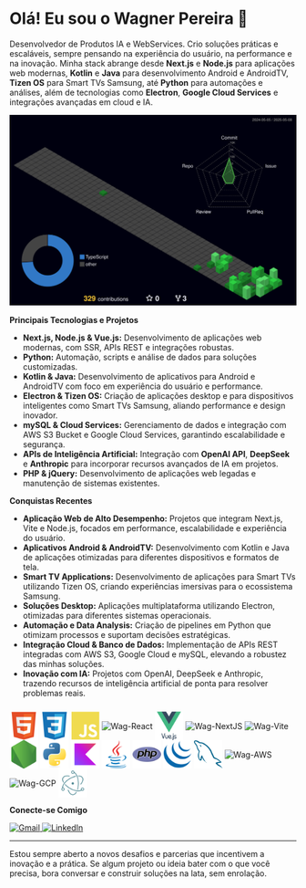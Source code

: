 # **Olá! Eu sou o Wagner Pereira 👋**

Desenvolvedor de Produtos IA e WebServices. Crio soluções práticas e escaláveis, sempre pensando na experiência do usuário, na performance e na inovação. Minha stack abrange desde **Next.js** e **Node.js** para aplicações web modernas, **Kotlin** e **Java** para desenvolvimento Android e AndroidTV, **Tizen OS** para Smart TVs Samsung, até **Python** para automações e análises, além de tecnologias como **Electron**, **Google Cloud Services** e integrações avançadas em cloud e IA.

![Status](./profile-3d-contrib/profile-night-green.svg)

**Principais Tecnologias e Projetos**

- **Next.js, Node.js & Vue.js:** Desenvolvimento de aplicações web modernas, com SSR, APIs REST e integrações robustas.
- **Python:** Automação, scripts e análise de dados para soluções customizadas.
- **Kotlin & Java:** Desenvolvimento de aplicativos para Android e AndroidTV com foco em experiência do usuário e performance.
- **Electron & Tizen OS:** Criação de aplicações desktop e para dispositivos inteligentes como Smart TVs Samsung, aliando performance e design inovador.
- **mySQL & Cloud Services:** Gerenciamento de dados e integração com AWS S3 Bucket e Google Cloud Services, garantindo escalabilidade e segurança.
- **APIs de Inteligência Artificial:** Integração com **OpenAI API**, **DeepSeek** e **Anthropic** para incorporar recursos avançados de IA em projetos.
- **PHP & jQuery:** Desenvolvimento de aplicações web legadas e manutenção de sistemas existentes.

**Conquistas Recentes**

- **Aplicação Web de Alto Desempenho:** Projetos que integram Next.js, Vite e Node.js, focados em performance, escalabilidade e experiência do usuário.
- **Aplicativos Android & AndroidTV:** Desenvolvimento com Kotlin e Java de aplicações otimizadas para diferentes dispositivos e formatos de tela.
- **Smart TV Applications:** Desenvolvimento de aplicações para Smart TVs utilizando Tizen OS, criando experiências imersivas para o ecossistema Samsung.
- **Soluções Desktop:** Aplicações multiplataforma utilizando Electron, otimizadas para diferentes sistemas operacionais.
- **Automação e Data Analysis:** Criação de pipelines em Python que otimizam processos e suportam decisões estratégicas.
- **Integração Cloud & Banco de Dados:** Implementação de APIs REST integradas com AWS S3, Google Cloud e mySQL, elevando a robustez das minhas soluções.
- **Inovação com IA:** Projetos com OpenAI, DeepSeek e Anthropic, trazendo recursos de inteligência artificial de ponta para resolver problemas reais.

<div style="display: inline-block; margin-top: 10px;">
  <img align="center" alt="Wag-HTML" width="50" src="https://raw.githubusercontent.com/devicons/devicon/master/icons/html5/html5-original.svg">
  <img align="center" alt="Wag-CSS" width="50" src="https://raw.githubusercontent.com/devicons/devicon/master/icons/css3/css3-original.svg">
  <img align="center" alt="Wag-JS" width="50" src="https://raw.githubusercontent.com/devicons/devicon/master/icons/javascript/javascript-plain.svg">
  <img align="center" alt="Wag-React" width="50" src="https://cdn.jsdelivr.net/gh/devicons/devicon/icons/react/react-original-wordmark.svg"/>
  <img align="center" alt="Wag-Vue" width="50" src="https://raw.githubusercontent.com/devicons/devicon/master/icons/vuejs/vuejs-original-wordmark.svg">
  <img align="center" alt="Wag-NextJS" width="50" src="https://cdn.jsdelivr.net/gh/devicons/devicon/icons/nextjs/nextjs-original.svg">
  <img align="center" alt="Wag-Vite" width="50" src="https://vitejs.dev/logo.svg">
  <img align="center" alt="Wag-NodeJS" width="50" src="https://raw.githubusercontent.com/devicons/devicon/master/icons/nodejs/nodejs-original.svg">
  <img align="center" alt="Wag-Python" width="50" src="https://raw.githubusercontent.com/devicons/devicon/master/icons/python/python-original.svg">
  <img align="center" alt="Wag-Kotlin" width="50" src="https://raw.githubusercontent.com/devicons/devicon/master/icons/kotlin/kotlin-original.svg">
  <img align="center" alt="Wag-Java" width="50" src="https://raw.githubusercontent.com/devicons/devicon/master/icons/java/java-original.svg">
  <img align="center" alt="Wag-PHP" width="50" src="https://raw.githubusercontent.com/devicons/devicon/master/icons/php/php-original.svg">
  <img align="center" alt="Wag-jQuery" width="50" src="https://raw.githubusercontent.com/devicons/devicon/master/icons/jquery/jquery-original.svg">
  <img align="center" alt="Wag-MySQL" width="50" src="https://raw.githubusercontent.com/devicons/devicon/master/icons/mysql/mysql-original.svg">
  <img align="center" alt="Wag-AWS" width="50" src="https://a0.awsstatic.com/libra-css/images/logos/aws_smile-header-desktop-en-white_59x35@2x.png">
  <img align="center" alt="Wag-GCP" width="50" src="https://www.vectorlogo.zone/logos/google_cloud/google_cloud-icon.svg">
  <img align="center" alt="Wag-Electron" width="50" src="https://raw.githubusercontent.com/devicons/devicon/master/icons/electron/electron-original.svg">
</div>

**Conecte-se Comigo**

<div>
  <a href="mailto:wagnerpereiradev@gmail.com" target="_blank">
    <img src="https://img.shields.io/badge/Gmail-000000?style=for-the-badge&logo=gmail&logoColor=ffd100" alt="Gmail">
  </a>
  <a href="https://www.linkedin.com/in/owrp/" target="_blank">
    <img src="https://img.shields.io/badge/LinkedIn-000000?style=for-the-badge&logo=linkedin&logoColor=ffd100" alt="LinkedIn">
  </a>
</div>

---

Estou sempre aberto a novos desafios e parcerias que incentivem a inovação e a prática. Se algum projeto ou ideia bater com o que você precisa, bora conversar e construir soluções na lata, sem enrolação.
